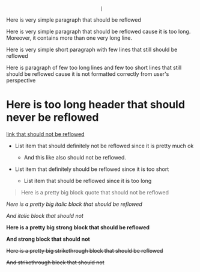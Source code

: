                                        |

Here is very simple paragraph that
should be reflowed

Here is very simple paragraph that
should be reflowed cause it is too long.
Moreover, it contains more than one very
long line.

Here is very simple short paragraph with
few lines that still should be reflowed

Here is paragraph of few too long lines
and few too short lines that still
should be reflowed cause it is not
formatted correctly from user's
perspective

# Here is too long header that should never be reflowed

[link that should not be reflowed](https://very-very-very-very-very-very-very-long-url.com)

* List item that should definitely not
  be reflowed since it is pretty much ok
    * And this like also should not be
      reflowed.

* List item that definitely should be
  reflowed since it is too short
    * List item that should be reflowed
      since it is too long

> Here is a pretty big block quote that should not be reflowed

*Here is a pretty big italic block that
should be reflowed*

*And italic block that should not*

**Here is a pretty big strong block that
should be reflowed**

**And strong block that should not**

~~Here is a pretty big strikethrough
block that should be reflowed~~

~~And strikethrough block that should
not~~ 